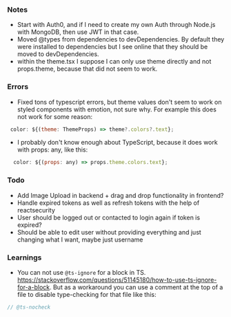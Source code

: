 ### Notes

- Start with Auth0, and if I need to create my own Auth through Node.js with MongoDB, then use JWT in that case.
- Moved @types from dependencies to devDependencies. By default they were installed to dependencies but I see online that they should be moved to devDependencies.
- within the theme.tsx I suppose I can only use theme directly and not props.theme, because that did not seem to work.

### Errors

- Fixed tons of typescript errors, but theme values don't seem to work on styled components with emotion, not sure why. For example this does not work for some reason:

```jsx
 color: ${(theme: ThemeProps) => theme?.colors?.text};
```

- I probably don't know enough about TypeScript, because it does work with props: any, like this:

```jsx
  color: ${(props: any) => props.theme.colors.text};
```

### Todo

- Add Image Upload in backend + drag and drop functionality in frontend?
- Handle expired tokens as well as refresh tokens with the help of reactsecurity
- User should be logged out or contacted to login again if token is expired?
- Should be able to edit user without providing everything and just changing what I want, maybe just username

### Learnings

- You can not use `@ts-ignore` for a block in TS. https://stackoverflow.com/questions/51145180/how-to-use-ts-ignore-for-a-block. But as a workaround you can use a comment at the top of a file to disable type-checking for that file like this:

```ts
// @ts-nocheck
```
